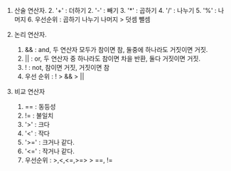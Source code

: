 1. 산술 연산자. 
   2. '+' : 더하기
   2. '-' : 빼기
   3. '*' : 곱하기
   4. '/' : 나누기
   5. '%' : 나머지 
   6. 우선순위 : 곱하기 나누기 나머지 > 덧셈 뺄셈
2. 논리 연산자.
    1. && : and, 두 연산자 모두가 참이면 참, 둘중에 하나라도 거짓이면 거짓.
   2. || : or, 두 연산자 중 하나라도 참이면 차을 반환, 둘다 거짓이면 거짓.
   3. ! : not, 참이면 거짓, 거짓이면 참
   4. 우선 순위 : ! > && > ||

3. 비교 연산자
    1. == : 동등성
   2. != : 불일치
   3. '>' : 크다
   4. '<' : 작다
   5. '>=' : 크거나 같다.
   6. '<=' : 작거나 같다.
   7. 우선순위 : >,<,<=,>=> > ==, !=
